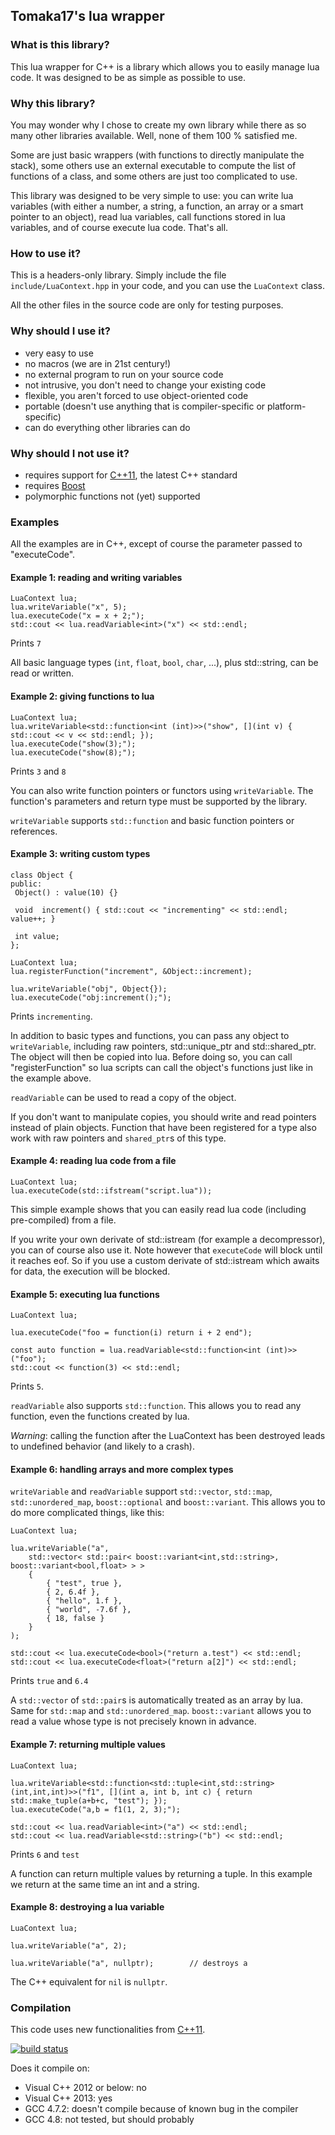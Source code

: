## Tomaka17's lua wrapper

### What is this library?
This lua wrapper for C++ is a library which allows you to easily manage lua code. It was designed to be as simple as possible to use.

### Why this library?
You may wonder why I chose to create my own library while there as so many other libraries available. Well, none of them 100 % satisfied me.

Some are just basic wrappers (with functions to directly manipulate the stack), some others use an external executable to compute the list of functions of a class, and some others are just too complicated to use.

This library was designed to be very simple to use: you can write lua variables (with either a number, a string, a function, an array or a smart pointer to an object), read lua variables, call functions stored in lua variables, and of course execute lua code. That's all.

### How to use it?
This is a headers-only library.
Simply include the file `include/LuaContext.hpp` in your code, and you can use the `LuaContext` class.

All the other files in the source code are only for testing purposes.

### Why should I use it?
* very easy to use
* no macros (we are in 21st century!)
* no external program to run on your source code
* not intrusive, you don't need to change your existing code
* flexible, you aren't forced to use object-oriented code
* portable (doesn't use anything that is compiler-specific or platform-specific)
* can do everything other libraries can do

### Why should I not use it?
* requires support for [C++11](http://en.wikipedia.org/wiki/C%2B%2B11), the latest C++ standard
* requires [Boost](boost.org)
* polymorphic functions not (yet) supported

### Examples
All the examples are in C++, except of course the parameter passed to "executeCode".

#### Example 1: reading and writing variables

    LuaContext lua;
    lua.writeVariable("x", 5);
    lua.executeCode("x = x + 2;");
    std::cout << lua.readVariable<int>("x") << std::endl;

Prints `7`

All basic language types (`int`, `float`, `bool`, `char`, ...), plus std::string, can be read or written.

#### Example 2: giving functions to lua

    LuaContext lua;
    lua.writeVariable<std::function<int (int)>>("show", [](int v) { std::cout << v << std::endl; });
    lua.executeCode("show(3);");
    lua.executeCode("show(8);");

Prints `3` and `8`

You can also write function pointers or functors using `writeVariable`. The function's parameters and return type must be supported by the library.

`writeVariable` supports `std::function` and basic function pointers or references.


#### Example 3: writing custom types

    class Object {
    public:
     Object() : value(10) {}
     
     void  increment() { std::cout << "incrementing" << std::endl; value++; } 
     
     int value;
    };
    
    LuaContext lua;
    lua.registerFunction("increment", &Object::increment);
    
    lua.writeVariable("obj", Object{});
    lua.executeCode("obj:increment();");

Prints `incrementing`.

In addition to basic types and functions, you can pass any object to `writeVariable`, including raw pointers, std::unique_ptr and std::shared_ptr. The object will then be copied into lua.
Before doing so, you can call "registerFunction" so lua scripts can call the object's functions just like in the example above.

`readVariable` can be used to read a copy of the object.

If you don't want to manipulate copies, you should write and read pointers instead of plain objects. Function that have been registered for a type also work with raw pointers and `shared_ptr`s of this type.


#### Example 4: reading lua code from a file

    LuaContext lua;
    lua.executeCode(std::ifstream("script.lua"));

This simple example shows that you can easily read lua code (including pre-compiled) from a file.

If you write your own derivate of std::istream (for example a decompressor), you can of course also use it.
Note however that `executeCode` will block until it reaches eof. So if you use a custom derivate of std::istream which awaits for data, the execution will be blocked.


#### Example 5: executing lua functions

    LuaContext lua;

    lua.executeCode("foo = function(i) return i + 2 end");

    const auto function = lua.readVariable<std::function<int (int)>>("foo");
    std::cout << function(3) << std::endl;

Prints `5`.

`readVariable` also supports `std::function`. This allows you to read any function, even the functions created by lua.

*Warning*: calling the function after the LuaContext has been destroyed leads to undefined behavior (and likely to a crash).


#### Example 6: handling arrays and more complex types

`writeVariable` and `readVariable` support `std::vector`, `std::map`, `std::unordered_map`, `boost::optional` and `boost::variant`.
This allows you to do more complicated things, like this:
    
    LuaContext lua;

    lua.writeVariable("a",
        std::vector< std::pair< boost::variant<int,std::string>, boost::variant<bool,float> > >
        {
            { "test", true },
            { 2, 6.4f },
            { "hello", 1.f },
            { "world", -7.6f },
            { 18, false }
        }
    );

    std::cout << lua.executeCode<bool>("return a.test") << std::endl;
    std::cout << lua.executeCode<float>("return a[2]") << std::endl;

Prints `true` and `6.4`

A `std::vector` of `std::pair`s is automatically treated as an array by lua. Same for `std::map` and `std::unordered_map`.
`boost::variant` allows you to read a value whose type is not precisely known in advance.

#### Example 7: returning multiple values

    LuaContext lua;
    
    lua.writeVariable<std::function<std::tuple<int,std::string> (int,int,int)>>("f1", [](int a, int b, int c) { return std::make_tuple(a+b+c, "test"); });
    lua.executeCode("a,b = f1(1, 2, 3);");
    
    std::cout << lua.readVariable<int>("a") << std::endl;
    std::cout << lua.readVariable<std::string>("b") << std::endl;

Prints `6` and `test`

A function can return multiple values by returning a tuple.
In this example we return at the same time an int and a string.

#### Example 8: destroying a lua variable

    LuaContext lua;
    
    lua.writeVariable("a", 2);

    lua.writeVariable("a", nullptr);        // destroys a

The C++ equivalent for `nil` is `nullptr`.


### Compilation
This code uses new functionalities from [C++11](http://en.wikipedia.org/wiki/C%2B%2B11).

[![build status](https://secure.travis-ci.org/Tomaka17/luawrapper.png)](http://travis-ci.org/Tomaka17/luawrapper)

Does it compile on:
  * Visual C++ 2012 or below: no
  * Visual C++ 2013: yes
  * GCC 4.7.2: doesn't compile because of known bug in the compiler
  * GCC 4.8: not tested, but should probably
